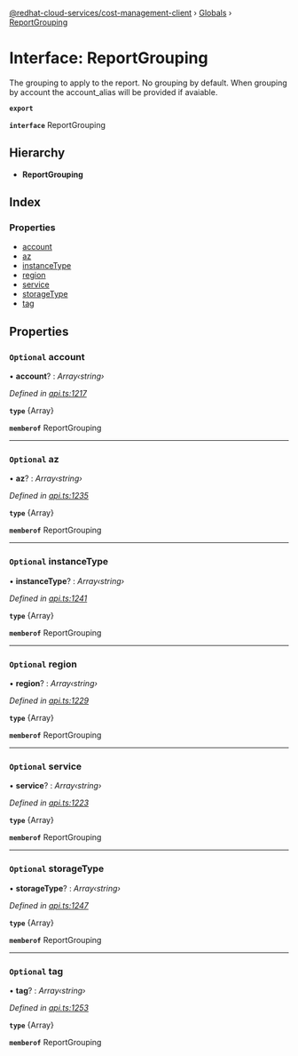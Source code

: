 [@redhat-cloud-services/cost-management-client](../README.md) › [Globals](../globals.md) › [ReportGrouping](reportgrouping.md)

# Interface: ReportGrouping

The grouping to apply to the report. No grouping by default. When grouping by account the account_alias will be provided if avaiable.

**`export`** 

**`interface`** ReportGrouping

## Hierarchy

* **ReportGrouping**

## Index

### Properties

* [account](reportgrouping.md#optional-account)
* [az](reportgrouping.md#optional-az)
* [instanceType](reportgrouping.md#optional-instancetype)
* [region](reportgrouping.md#optional-region)
* [service](reportgrouping.md#optional-service)
* [storageType](reportgrouping.md#optional-storagetype)
* [tag](reportgrouping.md#optional-tag)

## Properties

### `Optional` account

• **account**? : *Array‹string›*

*Defined in [api.ts:1217](https://github.com/RedHatInsights/javascript-clients/blob/master/packages/cost-management/api.ts#L1217)*

**`type`** {Array<string>}

**`memberof`** ReportGrouping

___

### `Optional` az

• **az**? : *Array‹string›*

*Defined in [api.ts:1235](https://github.com/RedHatInsights/javascript-clients/blob/master/packages/cost-management/api.ts#L1235)*

**`type`** {Array<string>}

**`memberof`** ReportGrouping

___

### `Optional` instanceType

• **instanceType**? : *Array‹string›*

*Defined in [api.ts:1241](https://github.com/RedHatInsights/javascript-clients/blob/master/packages/cost-management/api.ts#L1241)*

**`type`** {Array<string>}

**`memberof`** ReportGrouping

___

### `Optional` region

• **region**? : *Array‹string›*

*Defined in [api.ts:1229](https://github.com/RedHatInsights/javascript-clients/blob/master/packages/cost-management/api.ts#L1229)*

**`type`** {Array<string>}

**`memberof`** ReportGrouping

___

### `Optional` service

• **service**? : *Array‹string›*

*Defined in [api.ts:1223](https://github.com/RedHatInsights/javascript-clients/blob/master/packages/cost-management/api.ts#L1223)*

**`type`** {Array<string>}

**`memberof`** ReportGrouping

___

### `Optional` storageType

• **storageType**? : *Array‹string›*

*Defined in [api.ts:1247](https://github.com/RedHatInsights/javascript-clients/blob/master/packages/cost-management/api.ts#L1247)*

**`type`** {Array<string>}

**`memberof`** ReportGrouping

___

### `Optional` tag

• **tag**? : *Array‹string›*

*Defined in [api.ts:1253](https://github.com/RedHatInsights/javascript-clients/blob/master/packages/cost-management/api.ts#L1253)*

**`type`** {Array<string>}

**`memberof`** ReportGrouping

